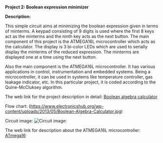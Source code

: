 __Project 2: Boolean expression minimizer__

__Description:__

This simple circuit aims at minimizing the boolean expression given in terms of minterms. 
A keypad consisting of 9 digits is used where the first 8 keys act as the minterms and the ninth key acts as the next button. 
The main component of this project is the ATMEGA16L microcontroller which acts as the calculator. 
The display is 3 bi-color LEDs which are used to serially display the minterms of the reduced expression. 
The minterms are displayed one at a time using the next button. 

Also the main component is the ATMEGA16L microcontroller. It has various applications in control, instrumentation and embedded systems. 
Being a microcontroller, it can be used in systems like temperature controller, gas leakage indicator, etc. 
In this particular project, it is coded according to the Quine-McCluksey algorithm.

The web link for the project description in detail: [Boolean algebra calculator](https://www.electronicshub.org/boolean-algebra-calculator/)

Flow chart:
(https://www.electronicshub.org/wp-content/uploads/2013/05/Boolean-Algebra-Calculator.jpg)

Circuit image:
![Circuit image:](https://www.electronicshub.org/wp-content/uploads/2013/05/Circuit-Diagram-of-Boolean-Algebra-Calculator.jpg)

The web link for description about the ATMEGA16L microcontroller: [ATmega16](http://ww1.microchip.com/downloads/en/devicedoc/doc2466.pdf)

